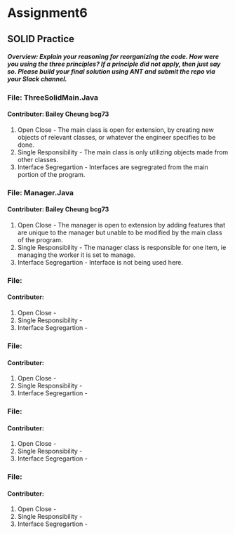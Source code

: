 # Assignment6
## SOLID Practice

##### Overview: Explain your reasoning for reorganizing the code. How were you using the three principles? If a principle did not apply, then just say so. Please build your final solution using ANT and submit the repo via your Slack channel. 

### File: ThreeSolidMain.Java
#### Contributer: Bailey Cheung bcg73
1. Open Close - The main class is open for extension, by creating new objects of relevant classes, or whatever the engineer specifies to be done. 
2. Single Responsibility - The main class is only utilizing objects made from other classes.
3. Interface Segregartion - Interfaces are segregrated from the main portion of the program.

### File: Manager.Java
#### Contributer: Bailey Cheung bcg73
1. Open Close - The manager is open to extension by adding features that are unique to the manager but unable to be modified by the main class of the program. 
2. Single Responsibility - The manager class is responsible for one item, ie managing the worker it is set to manage.
3. Interface Segregartion - Interface is not being used here. 

### File: 
#### Contributer:
1. Open Close - 
2. Single Responsibility - 
3. Interface Segregartion - 

### File: 
#### Contributer:
1. Open Close - 
2. Single Responsibility - 
3. Interface Segregartion - 

### File: 
#### Contributer:
1. Open Close - 
2. Single Responsibility - 
3. Interface Segregartion - 

### File: 
#### Contributer:
1. Open Close - 
2. Single Responsibility - 
3. Interface Segregartion - 
